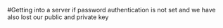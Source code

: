 #Getting into a server if password authentication is not set and we have also lost our public and private key
